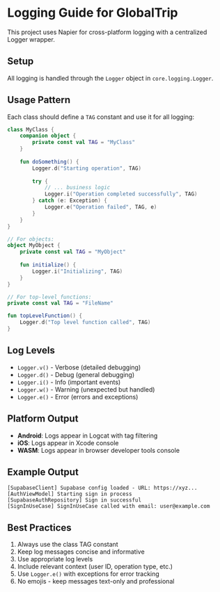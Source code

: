 # Logging Guide for GlobalTrip

This project uses Napier for cross-platform logging with a centralized Logger wrapper.

## Setup

All logging is handled through the `Logger` object in `core.logging.Logger`. 

## Usage Pattern

Each class should define a `TAG` constant and use it for all logging:

```kotlin
class MyClass {
    companion object {
        private const val TAG = "MyClass"
    }
    
    fun doSomething() {
        Logger.d("Starting operation", TAG)
        
        try {
            // ... business logic
            Logger.i("Operation completed successfully", TAG)
        } catch (e: Exception) {
            Logger.e("Operation failed", TAG, e)
        }
    }
}

// For objects:
object MyObject {
    private const val TAG = "MyObject"
    
    fun initialize() {
        Logger.i("Initializing", TAG)
    }
}

// For top-level functions:
private const val TAG = "FileName"

fun topLevelFunction() {
    Logger.d("Top level function called", TAG)
}
```

## Log Levels

- `Logger.v()` - Verbose (detailed debugging)
- `Logger.d()` - Debug (general debugging)  
- `Logger.i()` - Info (important events)
- `Logger.w()` - Warning (unexpected but handled)
- `Logger.e()` - Error (errors and exceptions)

## Platform Output

- **Android**: Logs appear in Logcat with tag filtering
- **iOS**: Logs appear in Xcode console
- **WASM**: Logs appear in browser developer tools console

## Example Output

```
[SupabaseClient] Supabase config loaded - URL: https://xyz...
[AuthViewModel] Starting sign in process  
[SupabaseAuthRepository] Sign in successful
[SignInUseCase] SignInUseCase called with email: user@example.com
```

## Best Practices

1. Always use the class TAG constant
2. Keep log messages concise and informative
3. Use appropriate log levels
4. Include relevant context (user ID, operation type, etc.)
5. Use `Logger.e()` with exceptions for error tracking
6. No emojis - keep messages text-only and professional